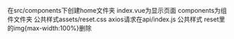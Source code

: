 在src/components下创建home文件夹
index.vue为显示页面
components为组件文件夹
公共样式assets/reset.css
axios请求在api/index.js
公共样式 reset里的img{max-width:100%}删除